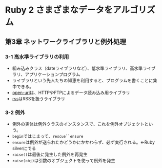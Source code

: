 # Ruby 2 さまざまなデータをアルゴリズム
## 第3章 ネットワークライブラリと例外処理

### 3-1 高水準ライブラリの利用
- 組み込みクラス（dateライブラリなど）、低水準ライブラリ、高水準ライブラリ、アプリケーションプログラム
- ライブラリという先人たちの知恵を利用すると、プログラムを書くことに集中できる。
- [open-uri](http://docs.ruby-lang.org/ja/2.1.0/library/open=2duri.html)は、HTTPやFTPによるデータ読み込み用ライブラリ
- [rss](http://docs.ruby-lang.org/ja/2.1.0/library/rss.html)はRSSを扱うライブラリ

### 3-2 例外
- 例外の実体は例外クラスのインスタンスで、これを例外オブジェクトという。
- `begin`ではじまって、`rescue``ensure`
- `ensure`は例外が送られたかどうかにかかわらず、必ず実行される。←Ruby silverにでる
- `raise()`は最後に発生した例外を再発生
- `raise(obj)`は引数のオブジェクトを使って例外を発生
